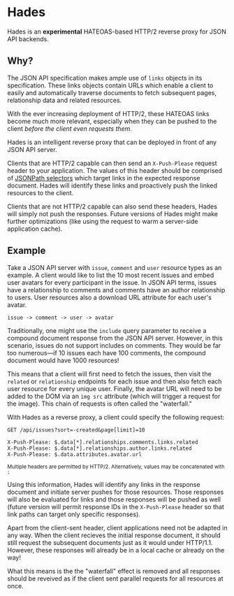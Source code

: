 Hades
===

Hades is an **experimental** HATEOAS-based HTTP/2 reverse proxy for JSON API backends.

## Why?
The JSON API specification makes ample use of `links` objects in its
specification. These links objects contain URLs which enable a client to easily
and automatically traverse documents to fetch subsequent pages, relationship
data and related resources.

With the ever increasing deployment of HTTP/2, these HATEOAS links become much
more relevant, especially when they can be pushed to the client _before the
client even requests them_.

Hades is an intelligent reverse proxy that can be deployed in front of any
JSON API server.

Clients that are HTTP/2 capable can then send an `X-Push-Please` request header
to your application. The values of this header should be comprised of [JSONPath selectors](http://goessner.net/articles/JsonPath/index.html#e2)
which target links in the expected response document. Hades will identify these
links and proactively push the linked resources to the client.

Clients that are not HTTP/2 capable can also send these headers, Hades will
simply not push the responses. Future versions of Hades might make further
optimizations (like using the request to warm a server-side application cache).

## Example
Take a JSON API server with `issue`, `comment` and `user` resource types as an
example. A client would like to list the 10 most recent issues and embed user
avatars for every participant in the issue. In JSON API terms, issues have a
relationship to comments and comments have an author relationship to users. User
resources also a download URL attribute for each user's avatar.

`issue -> comment -> user -> avatar`

Traditionally, one might use the `include` query parameter to receive a compound
document response from the JSON API server. However, in this scenario, issues do
not support includes on comments. They would be far too numerous&mdash;if 10
issues each have 100 comments, the compound document would have 1000 resources!

This means that a client will first need to fetch the issues, then visit the
`related` or `relationship` endpoints for each issue and then also fetch each
user resource for every unique user. Finally, the avatar URL will need to be
added to the DOM via an `img src` attribute (which will trigger a request for 
the image). This chain of requests is often called the "waterfall."

With Hades as a reverse proxy, a client could specify the following request:

```
GET /api/issues?sort=-created&page[limit]=10

X-Push-Please: $.data[*].relationships.comments.links.related
X-Push-Please: $.data[*].relationships.author.links.related
X-Push-Please: $.data.attributes.avatar.url
```
<sup>Multiple headers are permitted by HTTP/2. Alternatively, values may be
concatenated with `;`</sup>

Using this information, Hades will identify any links in the response document
and initiate server pushes for those resources. Those responses will also be
evaluated for links and those responses will be pushed as well (future version
will permit response IDs in the `X-Push-Please` header so that link paths can
target only specific responses).

Apart from the client-sent header, client applications need not be adapted in
any way. When the client recieves the initial response document, it should still
request the subsequent documents just as it would under HTTP/1.1. However, these
responses will already be in a local cache or already on the way!

What this means is the the "waterfall" effect is removed and all responses
should be reveived as if the client sent parallel requests for all resources at
once.
